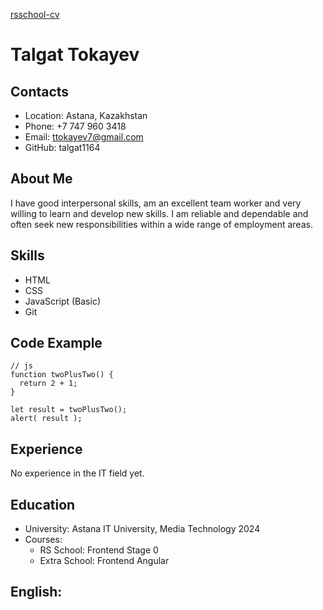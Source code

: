 [rsschool-cv](https://Talgat1164.github.io/rsschool-cv/)

# Talgat Tokayev

## Contacts

- Location: Astana, Kazakhstan
- Phone: +7 747 960 3418
- Email: ttokayev7@gmail.com
- GitHub: talgat1164

## About Me

I have good interpersonal skills, am an excellent team worker and very willing to learn and develop new skills. I am reliable and dependable and often seek new responsibilities within a wide range of employment areas.

## Skills

- HTML
- CSS
- JavaScript (Basic)
- Git

## Code Example

```
// js
function twoPlusTwo() {
  return 2 + 1;
}

let result = twoPlusTwo();
alert( result );
```

## Experience

No experience in the IT field yet.

## Education

- University: Astana IT University, Media Technology 2024
- Courses:
  - RS School: Frontend Stage 0
  - Extra School: Frontend Angular

## English: